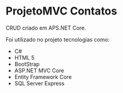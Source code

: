# ProjetoMVC Contatos
CRUD criado em APS.NET Core.  
  
Foi utilizado no projeto tecnologias como:  
* C#  
* HTML 5  
* BootStrap
* ASP.NET MVC Core  
* Entity Framework Core  
* SQL Server Express
